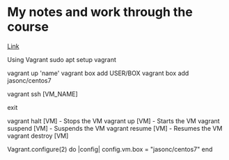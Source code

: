 # My notes and work through the course

[Link](https://www.udemy.com/course/linux-shell-scripting-projects/)

Using Vagrant
sudo apt setup vagrant

vagrant up 'name'
vagrant box add USER/BOX
vagrant box add jasonc/centos7

vagrant ssh [VM_NAME]

exit

vagrant halt [VM] - Stops the VM
vagrant up [VM] - Starts the VM
vagrant suspend [VM] - Suspends the VM
vagrant resume [VM] - Resumes the VM
vagrant destroy [VM]

Vagrant.configure(2) do |config|
    config.vm.box = "jasonc/centos7"
end


